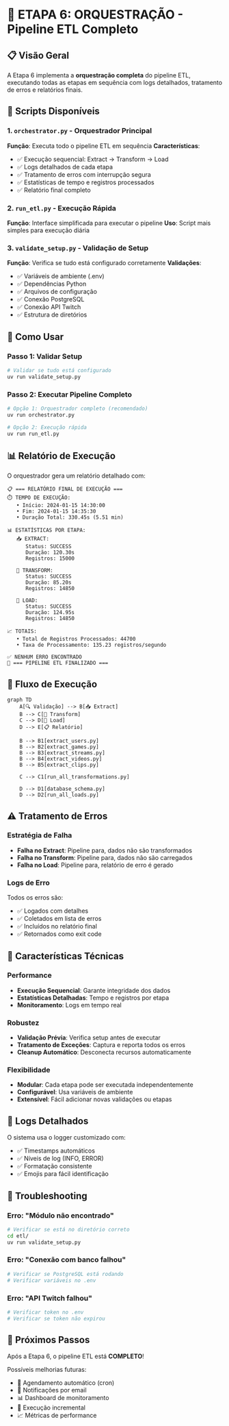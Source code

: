 # 🎯 ETAPA 6: ORQUESTRAÇÃO - Pipeline ETL Completo

## 📋 Visão Geral

A Etapa 6 implementa a **orquestração completa** do pipeline ETL, executando todas as etapas em sequência com logs detalhados, tratamento de erros e relatórios finais.

## 🚀 Scripts Disponíveis

### 1. `orchestrator.py` - Orquestrador Principal
**Função**: Executa todo o pipeline ETL em sequência
**Características**:
- ✅ Execução sequencial: Extract → Transform → Load
- ✅ Logs detalhados de cada etapa
- ✅ Tratamento de erros com interrupção segura
- ✅ Estatísticas de tempo e registros processados
- ✅ Relatório final completo

### 2. `run_etl.py` - Execução Rápida
**Função**: Interface simplificada para executar o pipeline
**Uso**: Script mais simples para execução diária

### 3. `validate_setup.py` - Validação de Setup
**Função**: Verifica se tudo está configurado corretamente
**Validações**:
- ✅ Variáveis de ambiente (.env)
- ✅ Dependências Python
- ✅ Arquivos de configuração
- ✅ Conexão PostgreSQL
- ✅ Conexão API Twitch
- ✅ Estrutura de diretórios

## 🔧 Como Usar

### Passo 1: Validar Setup
```bash
# Validar se tudo está configurado
uv run validate_setup.py
```

### Passo 2: Executar Pipeline Completo
```bash
# Opção 1: Orquestrador completo (recomendado)
uv run orchestrator.py

# Opção 2: Execução rápida
uv run run_etl.py
```

## 📊 Relatório de Execução

O orquestrador gera um relatório detalhado com:

```
📋 === RELATÓRIO FINAL DE EXECUÇÃO ===
⏱️ TEMPO DE EXECUÇÃO:
   • Início: 2024-01-15 14:30:00
   • Fim: 2024-01-15 14:35:30
   • Duração Total: 330.45s (5.51 min)

📊 ESTATÍSTICAS POR ETAPA:
   📥 EXTRACT:
      Status: SUCCESS
      Duração: 120.30s
      Registros: 15000

   🔄 TRANSFORM:
      Status: SUCCESS
      Duração: 85.20s
      Registros: 14850

   💾 LOAD:
      Status: SUCCESS
      Duração: 124.95s
      Registros: 14850

📈 TOTAIS:
   • Total de Registros Processados: 44700
   • Taxa de Processamento: 135.23 registros/segundo

✅ NENHUM ERRO ENCONTRADO
🎯 === PIPELINE ETL FINALIZADO ===
```

## 🔄 Fluxo de Execução

```mermaid
graph TD
    A[🔍 Validação] --> B[📥 Extract]
    B --> C[🔄 Transform]
    C --> D[💾 Load]
    D --> E[📋 Relatório]
    
    B --> B1[extract_users.py]
    B --> B2[extract_games.py]
    B --> B3[extract_streams.py]
    B --> B4[extract_videos.py]
    B --> B5[extract_clips.py]
    
    C --> C1[run_all_transformations.py]
    
    D --> D1[database_schema.py]
    D --> D2[run_all_loads.py]
```

## ⚠️ Tratamento de Erros

### Estratégia de Falha
- **Falha no Extract**: Pipeline para, dados não são transformados
- **Falha no Transform**: Pipeline para, dados não são carregados
- **Falha no Load**: Pipeline para, relatório de erro é gerado

### Logs de Erro
Todos os erros são:
- ✅ Logados com detalhes
- ✅ Coletados em lista de erros
- ✅ Incluídos no relatório final
- ✅ Retornados como exit code

## 🎯 Características Técnicas

### Performance
- **Execução Sequencial**: Garante integridade dos dados
- **Estatísticas Detalhadas**: Tempo e registros por etapa
- **Monitoramento**: Logs em tempo real

### Robustez
- **Validação Prévia**: Verifica setup antes de executar
- **Tratamento de Exceções**: Captura e reporta todos os erros
- **Cleanup Automático**: Desconecta recursos automaticamente

### Flexibilidade
- **Modular**: Cada etapa pode ser executada independentemente
- **Configurável**: Usa variáveis de ambiente
- **Extensível**: Fácil adicionar novas validações ou etapas

## 📝 Logs Detalhados

O sistema usa o logger customizado com:
- ✅ Timestamps automáticos
- ✅ Níveis de log (INFO, ERROR)
- ✅ Formatação consistente
- ✅ Emojis para fácil identificação

## 🚨 Troubleshooting

### Erro: "Módulo não encontrado"
```bash
# Verificar se está no diretório correto
cd etl/
uv run validate_setup.py
```

### Erro: "Conexão com banco falhou"
```bash
# Verificar se PostgreSQL está rodando
# Verificar variáveis no .env
```

### Erro: "API Twitch falhou"
```bash
# Verificar token no .env
# Verificar se token não expirou
```

## 🎉 Próximos Passos

Após a Etapa 6, o pipeline ETL está **COMPLETO**! 

Possíveis melhorias futuras:
- 📅 Agendamento automático (cron)
- 📧 Notificações por email
- 📊 Dashboard de monitoramento
- 🔄 Execução incremental
- 📈 Métricas de performance 